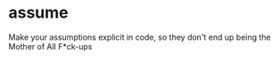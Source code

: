 # assume
Make your assumptions explicit in code, so they don't end up being the Mother of All F*ck-ups
